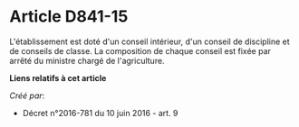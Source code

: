 # Article D841-15

L'établissement est doté d'un conseil intérieur, d'un conseil de discipline et de conseils de classe. La composition de
chaque conseil est fixée par arrêté du ministre chargé de l'agriculture.

**Liens relatifs à cet article**

_Créé par_:

  - Décret n°2016-781 du 10 juin 2016 - art. 9
